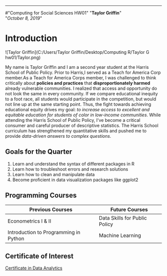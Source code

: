 
---
#"Computing for Social Sciences HW01"
"**Taylor Griffin**"  
"*October 8, 2019*"  

# Introduction

![Taylor Griffin](C:/Users/Taylor Griffin/Desktop/Computing R/Taylor G hw01/Taylor.png)

My name is Taylor Griffin and I am a second year student at the Harris School of Public Policy. Prior to Harris,I served as a Teach for America Corp member.As a Teach for America Corps member, I was challenged to think critically about **policies and practices** that **disproportionately harmed** already vulnerable communities. I realized that access and opportunity do not look the same in every community. If we compare educational inequity to a foot race, all students would participate in the competition, but would not line up at the same starting point. Thus, the fight towards achieving educational equity drives my goal: *to increase access to excellent and equitable education for students of color in low-income communities*. While attending the Harris School of Public Policy, I've become a critical consumer and careful producer of descriptive statistics. The Harris School curriculum has strengthened my quantitative skills and pushed me to provide *data-driven answers to complex questions*.

## Goals for the Quarter
1. Learn and understand the syntax of different packages in R
2. Learn how to troubleshoot errors and research solutions
3. Learn how to clean and manipulate data
4. Become proficient in data visualization packages like ggplot2  

## Programming Courses
Previous Courses | Future Courses
------------ | -------------
Econometrics I & II | Data Skills for Public Policy
Introduction to Programming in Python | Machine Learning  

## Certificate of Interest
[Certificate in Data Analytics](https://harris.uchicago.edu/academics/design-your-path/certificates/certificate-data-analytics)


